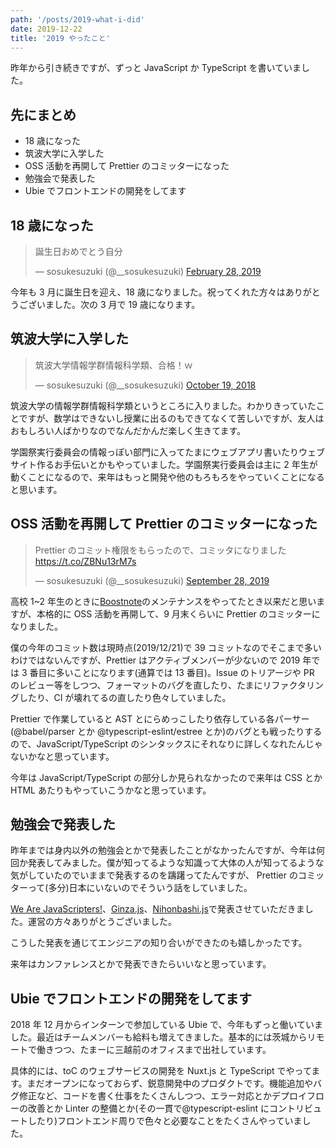 ```yaml
---
path: '/posts/2019-what-i-did'
date: 2019-12-22
title: '2019 やったこと'
---
```


昨年から引き続きですが、ずっと JavaScript か TypeScript を書いていました。

## 先にまとめ

-   18 歳になった
-   筑波大学に入学した
-   OSS 活動を再開して Prettier のコミッターになった
-   勉強会で発表した
-   Ubie でフロントエンドの開発をしてます

## 18 歳になった

<blockquote class="twitter-tweet"><p lang="ja" dir="ltr">誕生日おめでとう自分</p>&mdash; sosukesuzuki (@__sosukesuzuki) <a href="https://twitter.com/__sosukesuzuki/status/1101142135313653760?ref_src=twsrc%5Etfw">February 28, 2019</a></blockquote> <script async src="https://platform.twitter.com/widgets.js" charset="utf-8"></script>

今年も 3 月に誕生日を迎え、18 歳になりました。祝ってくれた方々はありがとうございました。次の 3 月で 19 歳になります。

## 筑波大学に入学した

<blockquote class="twitter-tweet"><p lang="ja" dir="ltr">筑波大学情報学群情報科学類、合格！ｗ</p>&mdash; sosukesuzuki (@__sosukesuzuki) <a href="https://twitter.com/__sosukesuzuki/status/1053089434063622144?ref_src=twsrc%5Etfw">October 19, 2018</a></blockquote> <script async src="https://platform.twitter.com/widgets.js" charset="utf-8"></script>

筑波大学の情報学群情報科学類というところに入りました。わかりきっていたことですが、数学はできないし授業に出るのもできてなくて苦しいですが、友人はおもしろい人ばかりなのでなんだかんだ楽しく生きてます。

学園祭実行委員会の情報っぽい部門に入ってたまにウェブアプリ書いたりウェブサイト作るお手伝いとかもやっていました。学園祭実行委員会は主に 2 年生が動くことになるので、来年はもっと開発や他のもろもろをやっていくことになると思います。

## OSS 活動を再開して Prettier のコミッターになった

<blockquote class="twitter-tweet"><p lang="ja" dir="ltr">Prettier のコミット権限をもらったので、コミッタになりました<a href="https://t.co/ZBNu13rM7s">https://t.co/ZBNu13rM7s</a></p>&mdash; sosukesuzuki (@__sosukesuzuki) <a href="https://twitter.com/__sosukesuzuki/status/1177948913711534081?ref_src=twsrc%5Etfw">September 28, 2019</a></blockquote> <script async src="https://platform.twitter.com/widgets.js" charset="utf-8"></script>

高校 1~2 年生のときに[Boostnote](https://github.com/BoostIO/Boostnote)のメンテナンスをやってたとき以来だと思いますが、本格的に OSS 活動を再開して、9 月末くらいに Prettier のコミッターになりました。

僕の今年のコミット数は現時点(2019/12/21)で 39 コミットなのでそこまで多いわけではないんですが、Prettier はアクティブメンバーが少ないので 2019 年では 3 番目に多いことになります(通算では 13 番目)。Issue のトリアージや PR のレビュー等をしつつ、フォーマットのバグを直したり、たまにリファクタリングしたり、CI が壊れてるの直したり色々していました。

Prettier で作業していると AST とにらめっこしたり依存している各パーサー(@babel/parser とか @typescript-eslint/estree とか)のバグとも戦ったりするので、JavaScript/TypeScript のシンタックスにそれなりに詳しくなれたんじゃないかなと思っています。

今年は JavaScript/TypeScript の部分しか見られなかったので来年は CSS とか HTML あたりもやっていこうかなと思っています。

## 勉強会で発表した

昨年までは身内以外の勉強会とかで発表したことがなかったんですが、今年は何回か発表してみました。僕が知ってるような知識って大体の人が知ってるような気がしていたのでいままで発表するのを躊躇ってたんですが、 Prettier のコミッターって(多分)日本にいないのでそういう話をしていました。

[We Are JavaScripters!](https://wajs.connpass.com/)、[Ginza.js](https://ginzajs.connpass.com/)、[Nihonbashi.js](https://nihonbashi-js.connpass.com/)で発表させていただきました。運営の方々ありがとうございました。

こうした発表を通じてエンジニアの知り合いができたのも嬉しかったです。

来年はカンファレンスとかで発表できたらいいなと思っています。

## Ubie でフロントエンドの開発をしてます

2018 年 12 月からインターンで参加している Ubie で、今年もずっと働いていました。最近はチームメンバーも給料も増えてきました。基本的には茨城からリモートで働きつつ、たまーに三越前のオフィスまで出社しています。

具体的には、toC のウェブサービスの開発を Nuxt.js と TypeScript でやってます。まだオープンになっておらず、鋭意開発中のプロダクトです。機能追加やバグ修正など、コードを書く仕事をたくさんしつつ、エラー対応とかデプロイフローの改善とか Linter の整備とか(その一貫で@typescript-eslint にコントリビュートしたり)フロントエンド周りで色々と必要なことをたくさんやっていました。
